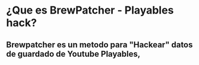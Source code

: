 # ¿Que es BrewPatcher - Playables hack?
## Brewpatcher es un metodo para "Hackear" datos de guardado de Youtube Playables,
